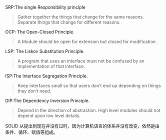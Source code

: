 SRP:The single Responsibility principle
>Gather together the things that change for the same reasons. Separate things that change for different reasons.

OCP: The Open-Closed Principle.
> A Module should be open for extension but closed for modification.

LSP: The Liskov Substitution Principle.
> A program that uses an interface must not be confused by an implementation of that interface.

ISP:The Interface Segregation Principle.
> Keep interfaces small so that users don’t end up depending on things they don’t need.

DIP:The Dependency Inversion Principle.
> Depend in the direction of abstraction. High level modules should not depend upon low level details.


SOLID 从提出到现在并没有过时，因为计算机语言的体系并没有改变，依然是由条件、循环、赋值等组成。
